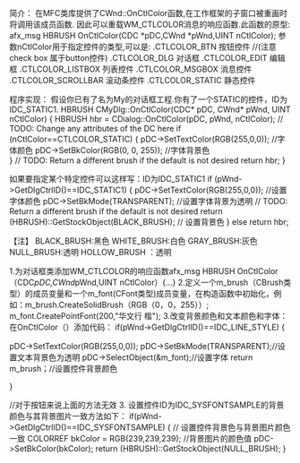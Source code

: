 

简介：
在MFC类库提供了CWnd::OnCtlColor函数,在工作框架的子窗口被重画时将调用该成员函数.
因此可以重载WM_CTLCOLOR消息的响应函数.此函数的原型:
  afx_msg HBRUSH OnCtlColor(CDC *pDC,CWnd *pWnd,UINT nCtlColor);
           参数nCtlColor用于指定控件的类型,可以是:
           .CTLCOLOR_BTN                按钮控件   //(注意check box 属于button控件)
           .CTLCOLOR_DLG                对话框
           .CTLCOLOR_EDIT               编辑框
           .CTLCOLOR_LISTBOX            列表控件
           .CTLCOLOR_MSGBOX             消息控件
           .CTLCOLOR_SCROLLBAR 滚动条控件
           .CTLCOLOR_STATIC             静态控件

程序实现：
假设你已有了名为My的对话框工程.你有了一个STATIC的控件，ID为IDC_STATIC1.
HBRUSH CMyDlg::OnCtlColor(CDC* pDC, CWnd* pWnd, UINT nCtlColor)
{
HBRUSH hbr = CDialog::OnCtlColor(pDC, pWnd, nCtlColor);
// TODO: Change any attributes of the DC here
if (nCtlColor==CTLCOLOR_STATIC)
{
pDC->SetTextColor(RGB(255,0,0));  //字体颜色
pDC->SetBkColor(RGB(0, 0, 255));   //字体背景色  
}
// TODO: Return a different brush if the default is not desired
return hbr;
}

如果要指定某个特定控件可以这样写：ID为IDC_STATIC1
if (pWnd->GetDlgCtrlID()==IDC_STATIC1)
{
pDC->SetTextColor(RGB(255,0,0));  //设置字体颜色
pDC->SetBkMode(TRANSPARENT); //设置字体背景为透明
// TODO: Return a different brush if the default is not desired
return (HBRUSH)::GetStockObject(BLACK_BRUSH);  // 设置背景色
}
else
return hbr;

【注】
BLACK_BRUSH:黑色
WHITE_BRUSH:白色
GRAY_BRUSH:灰色
NULL_BRUSH:透明
HOLLOW_BRUSH ：透明

1.为对话框类添加WM_CTLCOLOR的响应函数afx_msg HBRUSH OnCtlColor（CDC*pDC,CWnd*pWnd,UINT nCtlColor）{...}
2.定义一个m_brush（CBrush类型）的成员变量和一个m_font(CFont类型)成员变量，在构造函数中初始化，例 如：m_brush.CreateSolidBrush（RGB（0，0，255））;
m_font.CreatePointFont(200,"华文行 楷");
3.改变背景颜色和文本颜色和字体：在OnCtlColor（）添加代码：
if(pWnd->GetDlgCtrlID()==IDC_LINE_STYLE)
{

pDC->SetTextColor(RGB(255,0,0));
pDC->SetBkMode(TRANSPARENT);//设置文本背景色为透明
pDC->SelectObject(&m_font);//设置字体
return m_brush；//设置控件背景颜色

}

//对于按钮来说上面的方法无效
3. 设置控件ID为IDC_SYSFONTSAMPLE的背景颜色与其背景图片一致方法如下：
if(pWnd->GetDlgCtrlID()==IDC_SYSFONTSAMPLE)
{
   // 设置控件背景色与背景图片颜色一致
     COLORREF bkColor = RGB(239,239,239); //背景图片的颜色值
    pDC->SetBkColor(bkColor);
    return (HBRUSH)::GetStockObject(NULL_BRUSH); 
}
